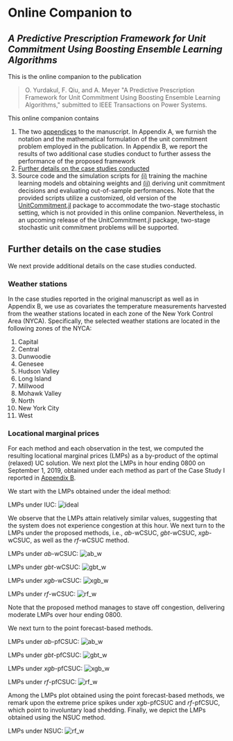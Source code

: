 # Online Companion to  
## ***A Predictive Prescription Framework for Unit Commitment Using Boosting Ensemble Learning Algorithms***

This is the online companion to the publication

> O. Yurdakul, F. Qiu, and A. Meyer "A Predictive Prescription Framework for Unit Commitment Using Boosting Ensemble Learning Algorithms," 
> submitted to IEEE Transactions on Power Systems.

This online companion contains
1. The two [appendices](/appendix.pdf) to the manuscript. In Appendix A, we furnish the notation and the mathematical formulation of the unit commitment problem employed in the publication. In Appendix B, we report the results of two additional case studies conduct to further assess the performance of the proposed framework
2. [Further details on the case studies conducted](#further-details-on-the-case-studies)
3. Source code and the simulation scripts for [(i)](/source_code/ml_files) training the machine learning models and obtaining weights and [(ii)](/source_code/dm_files) deriving unit commitment decisions and evaluating out-of-sample performances. Note that the provided scripts utilize a customized, old version of the [UnitCommitment.jl](https://github.com/ANL-CEEESA/UnitCommitment.jl) package to accommodate the two-stage stochastic setting, which is not provided in this online companion. Nevertheless, in an upcoming release of the UnitCommitment.jl package, two-stage stochastic unit commitment problems will be supported. 

## Further details on the case studies
We next provide additional details on the case studies conducted.
### Weather stations
In the case studies reported in the original manuscript as well as in Appendix B, we use as covariates the temperature measurements harvested from the weather stations located in each zone of the New York Control Area (NYCA). Specifically, the selected weather stations are located in the following zones of the NYCA:

1. Capital
2. Central
3. Dunwoodie
4. Genesee
5. Hudson Valley
6. Long Island
7. Millwood
8. Mohawk Valley
9. North
10. New York City
11. West

### Locational marginal prices
For each method and each observation in the test, we computed the resulting locational marginal prices (LMPs) as a by-product of the optimal (relaxed) UC solution. We next plot the LMPs in hour ending 0800 on September 1, 2019, obtained under each method as part of the Case Study I reported in [Appendix B](/appendix.pdf).

We start with the LMPs obtained under the ideal method:

LMPs under IUC:
![ideal](/figs/ideal_time_7.png)

We observe that the LMPs attain relatively similar values, suggesting that the system does not experience congestion at this hour. We next turn to the LMPs under the proposed methods, i.e., $ab$-wCSUC, $gbt$-wCSUC, $xgb$-wCSUC, as well as the $rf$-wCSUC method.

LMPs under $ab$-wCSUC:
![ab_w](/figs/weighted_ab_time_7.png)

LMPs under $gbt$-wCSUC:
![gbt_w](/figs/weighted_gbt_time_7.png)

LMPs under $xgb$-wCSUC:
![xgb_w](/figs/weighted_xgb_time_7.png)

LMPs under $rf$-wCSUC:
![rf_w](/figs/weighted_rf_time_7.png)

Note that the proposed method manages to stave off congestion, delivering moderate LMPs over hour ending 0800.

We next turn to the point forecast-based methods.

LMPs under $ab$-pfCSUC:
![ab_w](/figs/point_ab_time_7.png)

LMPs under $gbt$-pfCSUC:
![gbt_w](/figs/point_gbt_time_7.png)

LMPs under $xgb$-pfCSUC:
![xgb_w](/figs/point_xgb_time_7.png)

LMPs under $rf$-pfCSUC:
![rf_w](/figs/point_rf_time_7.png)

Among the LMPs plot obtained using the point forecast-based methods, we remark upon the extreme price spikes under $xgb$-pfCSUC and $rf$-pfCSUC, which point to involuntary load shedding. Finally, we depict the LMPs obtained using the NSUC method.

LMPs under NSUC:
![rf_w](/figs/naive_time_7.png)



